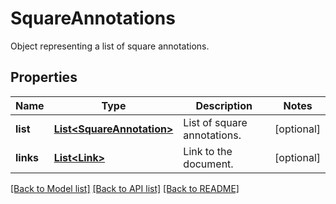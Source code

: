 ﻿
# SquareAnnotations
Object representing a list of square annotations.

## Properties
Name | Type | Description | Notes
------------ | ------------- | ------------- | -------------
**list** | [**List&lt;SquareAnnotation&gt;**](SquareAnnotation.md) | List of square annotations. | [optional]
**links** | [**List&lt;Link&gt;**](Link.md) | Link to the document. | [optional]


[[Back to Model list]](../../README.md#documentation-for-models) [[Back to API list]](../../README.md#documentation-for-api-endpoints) [[Back to README]](../../README.md)


